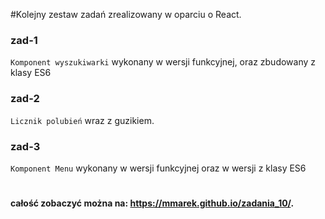 #Kolejny zestaw zadań zrealizowany w oparciu o React.

### zad-1
`Komponent wyszukiwarki` wykonany w wersji funkcyjnej, oraz zbudowany z klasy ES6

### zad-2
`Licznik polubień` wraz z guzikiem.

### zad-3
`Komponent Menu` wykonany w wersji funkcyjnej oraz w wersji z klasy ES6

#
#### całość zobaczyć można na: https://mmarek.github.io/zadania_10/.